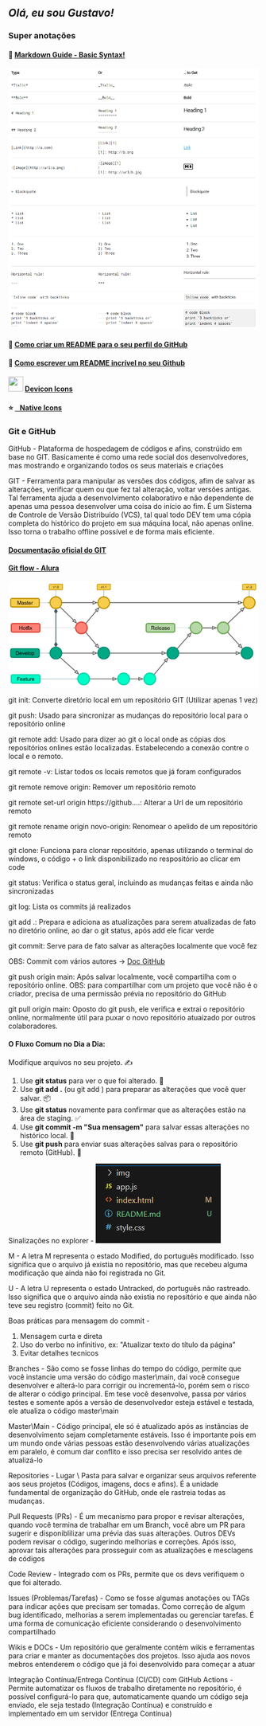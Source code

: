 ## *Olá, eu sou Gustavo!*
### Super anotações



#### 📃 [Markdown Guide - Basic Syntax!](https://www.markdownguide.org/basic-syntax/)
![alt text](image.png)


#### 📘 [Como criar um README para o seu perfil do GitHub](https://www.alura.com.br/artigos/como-criar-um-readme-para-seu-perfil-github)

#### 📘 [Como escrever um README incrível no seu Github](https://www.alura.com.br/artigos/escrever-bom-readme)

####  <img src="https://cdn.jsdelivr.net/gh/devicons/devicon@latest/icons/argocd/argocd-original.svg" width="30" height = "30" /> [Devicon Icons](https://devicon.dev/)
#### ⭐ [   Native Icons](https://gist.github.com/rxaviers/7360908#file-gistfile1-md)


### Git e GitHub

GitHub - Plataforma de hospedagem de códigos e afins, constrúido em base no GIT. Basicamente é como uma rede social dos desenvolvedores, mas mostrando e organizando todos os seus materiais e criações

GIT - Ferramenta para manipular as versões dos códigos, afim de salvar as alterações, verificar quem ou que fez tal alteração, voltar versões antigas. Tal ferramenta ajuda a desenvolvimento colaborativo e não dependente de apenas uma pessoa desenvolver uma coisa do início ao fim. É um Sistema de Controle de Versão Distribuído (VCS), tal qual todo DEV tem uma cópia completa do histórico do projeto em sua máquina local, não apenas online. Isso torna o trabalho offline possível e de forma mais eficiente.


#### [Documentação oficial do GIT](https://git-scm.com/book/pt-br/v2/Come%C3%A7ando-O-B%C3%A1sico-do-Git)
#### [Git flow - Alura](https://www.alura.com.br/artigos/git-flow-o-que-e-como-quando-utilizar)

![alt text](image-3.png)

git init: Converte diretório local em um repositório GIT (Utilizar apenas 1 vez)

git push: Usado para sincronizar as mudanças do repositório local para o repositório online

git remote add: Usado para dizer ao git o local onde as cópias dos repositórios onlines estão localizadas. Estabelecendo a conexão contre o local e o remoto.

git remote -v: Listar todos os locais remotos que já foram configurados

git remote remove origin: Remover um repositório remoto

git remote set-url origin https://github....: Alterar a Url de um repositório remoto

git remote rename origin novo-origin: Renomear o apelido de um repositório remoto

git clone: Funciona para clonar repositório, apenas utilizando o terminal do windows, o código + o link disponibilizado no respositório ao clicar em code

git status: Verifica o status geral, incluindo as mudanças feitas e ainda não sincronizadas

git log: Lista os commits já realizados

git add .: Prepara e adiciona as atualizações para serem atualizadas de fato no diretório online, ao dar o git status, após add ele ficar verde

git commit: Serve para de fato salvar as alterações localmente que você fez

OBS: Commit com vários autores -> [Doc GitHub](https://docs.github.com/pt/pull-requests/committing-changes-to-your-project/creating-and-editing-commits/creating-a-commit-with-multiple-authors)

git push origin main: Após salvar localmente, você compartilha com o repositório online. OBS: para compartilhar com um projeto que você não é o criador, precisa de uma permissão prévia no repositório do GitHub

git pull origin main: Oposto do git push, ele verifica e extrai o repositório online, normalmente útil para puxar o novo repositório atuaizado por outros colaboradores.


#### O Fluxo Comum no Dia a Dia:
Modifique arquivos no seu projeto. ✍️
1) Use **git status** para ver o que foi alterado. 🤔
2) Use **git add .** (ou git add <arquivos>) para preparar as alterações que você quer salvar. 📦
3) Use **git status** novamente para confirmar que as alterações estão na área de staging. ✅
4) Use **git commit -m "Sua mensagem"** para salvar essas alterações no histórico local. 📝
5) Use **git push** para enviar suas alterações salvas para o repositório remoto (GitHub). 🚀



Sinalizações no explorer - 
![alt text](image-4.png)

M - A letra M representa o estado Modified, do português modificado. Isso significa que o arquivo já existia no repositório, mas que recebeu alguma modificação que ainda não foi registrada no Git.

U -  A letra U representa o estado Untracked, do português não rastreado. Isso significa que o arquivo ainda não existia no repositório e que ainda não teve seu registro (commit) feito no Git.

Boas práticas para mensagem do commit - 
1) Mensagem curta e direta
2) Uso do verbo no infinitivo, ex: "Atualizar texto do título da página"
3) Evitar detalhes tecnicos



Branches - São como se fosse linhas do tempo do código, permite que você instancie uma versão do código master\main, daí você consegue desenvolver e alterá-lo para corrigir ou incrementá-lo, porém sem o risco de alterar o código principal. Em tese você desenvolve, passa por vários testes e somente após a versão de desenvolvedor esteja estável e testada, ele atualiza o código master\main

Master\Main - Código principal, ele só é atualizado após as instâncias de desenvolvimento sejam completamente estáveis. Isso é importante pois em um mundo onde várias pessoas estão desenvolvendo várias atualizações em paralelo, é comum dar conflito e isso precisa ser resolvido antes de atualizá-lo

Repositories - Lugar \ Pasta para salvar e organizar seus arquivos referente aos seus projetos (Códigos, imagens, docs e afins). É a unidade fundamental de organização do GitHub, onde ele rastreia todas as mudanças.

Pull Requests (PRs) - É um mecanismo para propor e revisar alterações, quando você termina de trabalhar em um Branch, você abre um PR para sugerir e disponiblilizar uma prévia das suas alterações. Outros DEVs podem revisar o código, sugerindo melhorias e correções. Após isso, aprovar tais alterações para prosseguir com as atualizações e mesclagens de códigos

Code Review - Integrado com os PRs, permite que os devs verifiquem o que foi alterado.

Issues (Problemas/Tarefas) - Como se fosse algumas anotações ou TAGs para indicar ações que precisam ser tomadas. Como correção de algum bug identificado, melhorias a serem implementadas ou gerenciar tarefas. É uma forma de comunicação eficiente considerando o desenvolvimento compartilhado

Wikis e DOCs - Um repositório que geralmente contém wikis e ferramentas para criar e manter as documentações dos projetos. Isso ajuda aos novos mebros entenderem o código que já foi desenvolvido para começar a atuar

Integração Contínua/Entrega Contínua (CI/CD) com GitHub Actions - Permite automatizar os fluxos de trabalho diretamente no repositório, é possível configurá-lo para que, automaticamente quando um código seja enviado, ele seja testado (Integração Contínua) e construído e implementado em um servidor (Entrega Contínua)

